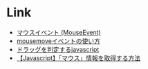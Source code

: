 # Link
- [マウスイベント (MouseEvent)](https://so-zou.jp/web-app/tech/programming/javascript/event/handler/mouse/#no2)
- [mousemoveイベントの使い方](https://www.javadrive.jp/javascript/event/index18.html)
- [ドラッグを判定するjavascript](https://mukuchi.work/dragcheck/#:~:text=%E3%83%9E%E3%82%A6%E3%82%B9%E3%82%92%E3%82%AF%E3%83%AA%E3%83%83%E3%82%AF%E3%81%97%E3%81%9F%E6%99%82,%E3%83%89%E3%83%A9%E3%83%83%E3%82%B0%E3%81%97%E3%81%9F%E3%82%82%E3%81%AE%E3%81%A8%E5%88%A4%E5%AE%9A%E3%80%82)
- [【Javascript】「マウス」情報を取得する方法](https://renoji.com/IT.php?Contents=Program_Javascript/Ref_Window_Mouse.html#:~:text=javascript%E3%81%A7%E3%80%81%E3%83%9E%E3%82%A6%E3%82%B9%E3%81%AE%E4%BD%8D%E7%BD%AE,%E3%82%AA%E3%83%96%E3%82%B8%E3%82%A7%E3%82%AF%E3%83%88%E3%81%8C%E4%BB%A3%E5%85%A5%E3%81%95%E3%82%8C%E3%82%8B%E3%80%82)

